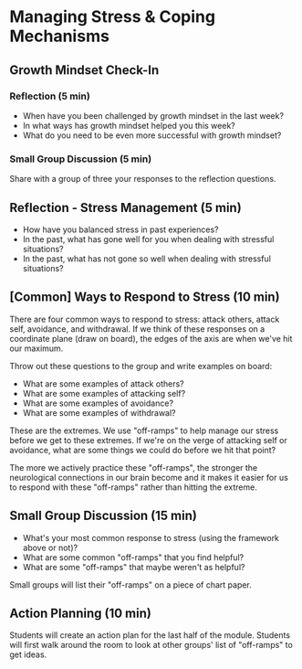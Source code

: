 # Managing Stress & Coping Mechanisms


## Growth Mindset Check-In

### Reflection (5 min)

* When have you been challenged by growth mindset in the last week?
* In what ways has growth mindset helped you this week?
* What do you need to be even more successful with growth mindset?

### Small Group Discussion (5 min)

Share with a group of three your responses to the reflection questions.

## Reflection - Stress Management (5 min)

* How have you balanced stress in past experiences?
* In the past, what has gone well for you when dealing with stressful situations?
* In the past, what has not gone so well when dealing with stressful situations?

## [Common] Ways to Respond to Stress (10 min)

There are four common ways to respond to stress: attack others, attack self, avoidance, and withdrawal. If we think of these responses on a coordinate plane (draw on board), the edges of the axis are when we've hit our maximum. 

Throw out these questions to the group and write examples on board:
* What are some examples of attack others?
* What are some examples of attacking self?
* What are some examples of avoidance?
* What are some examples of withdrawal?

These are the extremes. We use "off-ramps" to help manage our stress before we get to these extremes. If we're on the verge of attacking self or avoidance, what are some things we could do before we hit that point? 

The more we actively practice these "off-ramps", the stronger the neurological connections in our brain become and it makes it easier for us to respond with these "off-ramps" rather than hitting the extreme.

## Small Group Discussion (15 min)

* What's your most common response to stress (using the framework above or not)?
* What are some common "off-ramps" that you find helpful?
* What are some "off-ramps" that maybe weren't as helpful?

Small groups will list their "off-ramps" on a piece of chart paper. 

## Action Planning (10 min)

Students will create an action plan for the last half of the module. Students will first walk around the room to look at other groups' list of "off-ramps" to get ideas.
